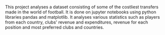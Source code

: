 This project analyses a dataset consisting of some of the costliest transfers made in the world of football.
It is done on jupyter notebooks using python libraries pandas and matplotlib.
It analyses various statistics such as players from each country, clubs' revenue and expenditures, revenue for each position and most preferred clubs and countries.
